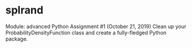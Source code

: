 # splrand
Module: advanced Python Assignment #1 (October 21, 2019)   Clean up your ProbabilityDensityFunction class and create a fully-fledged Python package.
